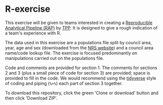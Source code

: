 # R-exercise

This exercise will be given to teams interested in creating a [Reproducible Analytical Pipeline (RAP)](https://www.isdscotland.org/About-ISD/Methodologies/_docs/Reproducible_Analytical_Pipelines_paper_v1.4.pdf) by [TPP](https://www.isdscotland.org/Products-and-Services/Transforming-Publishing-Programme/). It is designed to give a rough indication of a team's experience with R.

The data used in this exercise are a populations file split by council area, year, age and sex (downloaded from the [NRS website](https://www.nrscotland.gov.uk/)) and a council area name/code lookup file. The exercise is focused predominantly on manipulations carried out on the populations file.

Code and comments are provided for section 1. The comments for sections 2 and 3 (plus a small piece of code for section 3) are provided; space is provided to fill in the code. We would recommend using the [tidyverse](https://style.tidyverse.org/) style of coding and piping (`%>%`) each part of section 3 together.

To download this repository, click the green 'Clone or download' button and then click 'Download ZIP'.

